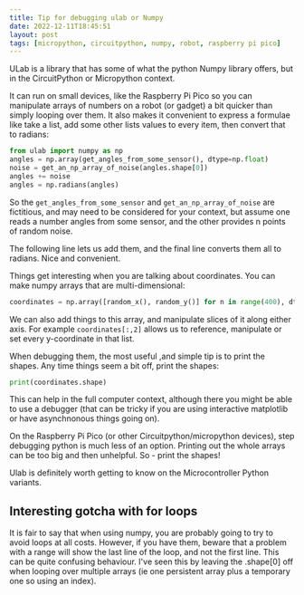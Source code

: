 ```yaml
---
title: Tip for debugging ulab or Numpy
date: 2022-12-11T18:45:51
layout: post
tags: [micropython, circuitpython, numpy, robot, raspberry pi pico]
---
```

ULab is a library that has some of what the python Numpy library offers, but in the CircuitPython or Micropython context.

It can run on small devices, like the Raspberry Pi Pico so you can manipulate arrays of numbers on a robot (or gadget) a bit quicker than simply looping over them. It also makes it convenient to express a formulae like take a list, add some other lists values to every item, then convert that to radians:

```python
from ulab import numpy as np
angles = np.array(get_angles_from_some_sensor(), dtype=np.float)
noise = get_an_np_array_of_noise(angles.shape[0])
angles += noise
angles = np.radians(angles)
```

So the `get_angles_from_some_sensor` and `get_an_np_array_of_noise` are fictitious, and may need to be considered for your context, but assume one reads a number angles from some sensor, and the other provides n points of random noise.

The following line lets us add them, and the final line converts them all to radians. Nice and convenient.

Things get interesting when you are talking about coordinates. You can make numpy arrays that are multi-dimensional:

```python
coordinates = np.array([random_x(), random_y()] for n in range(400), dtype=np.float)
```

We can also add things to this array, and manipulate slices of it along either axis. For example `coordinates[:,2]` allows us to reference, manipulate or set every y-coordinate in that list.

When debugging them, the most useful ,and simple tip is to print the shapes. Any time things seem a bit off, print the shapes:

```python
print(coordinates.shape)
```

This can help in the full computer context, although there you might be able to use a debugger (that can be tricky if you are using interactive matplotlib or have asynchnonous things going on).

On the Raspberry Pi Pico (or other Circuitpython/micropython devices), step debugging python is much less of an option. Printing out the whole arrays can be too big and then unhelpful. So - print the shapes!

Ulab is definitely worth getting to know on the Microcontroller Python variants.

## Interesting gotcha with for loops

It is fair to say that when using numpy, you are probably going to try to avoid loops at all costs. However, if you have them, beware that a problem with a range will show the last line of the loop, and not the first line. This can be quite confusing behaviour. I've seen this by leaving the .shape[0] off when looping over multiple arrays (ie one persistent array plus a temporary one so using an index).
